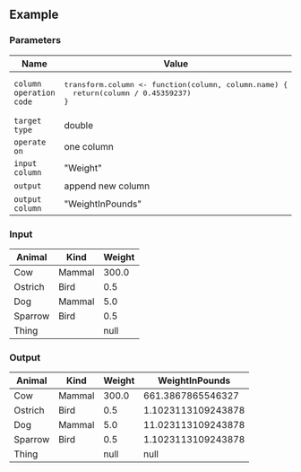 ## Example

### Parameters

<table class="table">
  <thead>
    <tr>
      <th style="width:20%">Name</th>
      <th style="width:80%">Value</th>
    </tr>
  </thead>
  <tbody>
  <tr>
    <td><code>column operation code</code></td>
    <td><pre>transform.column <- function(column, column.name) {
  return(column / 0.45359237)
}</pre></td>
  </tr>
  <tr>
    <td><code>target type</code></td>
    <td>double</td>
  </tr>
  <tr>
    <td><code>operate on</code></td>
    <td>one column</td>
  </tr>
  <tr>
    <td><code>input column</code></td>
    <td>"Weight"</td>
  </tr>
  <tr>
    <td><code>output</code></td>
    <td>append new column</td>
  </tr>
  <tr>
    <td><code>output column</code></td>
    <td>"WeightInPounds"</td>
  </tr>
  </tbody>
</table>

### Input

<table class="table">
  <thead>
    <tr>
      <th>Animal</th>
      <th>Kind</th>
      <th>Weight</th>
    </tr>
  </thead>
  <tbody>
    <tr>
      <td>Cow</td>
      <td>Mammal</td>
      <td>300.0</td>
    </tr>
    <tr>
      <td>Ostrich</td>
      <td>Bird</td>
      <td>0.5</td>
    </tr>
    <tr>
      <td>Dog</td>
      <td>Mammal</td>
      <td>5.0</td>
    </tr>
    <tr>
      <td>Sparrow</td>
      <td>Bird</td>
      <td>0.5</td>
    </tr>
    <tr>
      <td>Thing</td>
      <td></td>
      <td>null</td>
    </tr>
  </tbody>
</table>

### Output

<table class="table">
  <thead>
    <tr>
      <th>Animal</th>
      <th>Kind</th>
      <th>Weight</th>
      <th>WeightInPounds</th>
    </tr>
  </thead>
  <tbody>
    <tr>
      <td>Cow</td>
      <td>Mammal</td>
      <td>300.0</td>
      <td>661.3867865546327</td>
    </tr>
    <tr>
      <td>Ostrich</td>
      <td>Bird</td>
      <td>0.5</td>
      <td>1.1023113109243878</td>
    </tr>
    <tr>
      <td>Dog</td>
      <td>Mammal</td>
      <td>5.0</td>
      <td>11.023113109243878</td>
    </tr>
    <tr>
      <td>Sparrow</td>
      <td>Bird</td>
      <td>0.5</td>
      <td>1.1023113109243878</td>
    </tr>
    <tr>
      <td>Thing</td>
      <td></td>
      <td>null</td>
      <td>null</td>
    </tr>
  </tbody>
</table>

